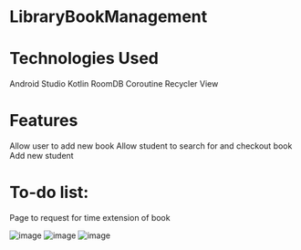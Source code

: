 # LibraryBookManagement

# Technologies Used
Android Studio
Kotlin
RoomDB
Coroutine
Recycler View

# Features

Allow user to add new book
Allow student to search for and checkout book
Add new student

# To-do list:

Page to request for time extension of book

![image](https://user-images.githubusercontent.com/31942533/173633446-f7ff8605-f01f-46af-90b9-728bb9c2692e.png)
![image](https://user-images.githubusercontent.com/31942533/173633504-0283279d-11da-411e-b7aa-df8304372b15.png)
![image](https://user-images.githubusercontent.com/31942533/173633610-bd32801b-3fa8-4a9b-a79c-6eb202b9db57.png)

